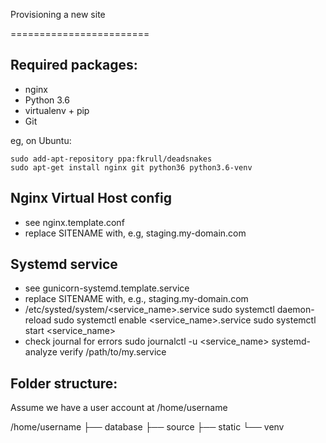 Provisioning a new site

========================

## Required packages:

* nginx
* Python 3.6
* virtualenv + pip
* Git

eg, on Ubuntu:

    sudo add-apt-repository ppa:fkrull/deadsnakes
    sudo apt-get install nginx git python36 python3.6-venv

## Nginx Virtual Host config

* see  nginx.template.conf
* replace SITENAME with, e.g, staging.my-domain.com

## Systemd service

* see gunicorn-systemd.template.service
* replace SITENAME with, e.g., staging.my-domain.com
* /etc/systed/system/<service_name>.service
    sudo systemctl daemon-reload
    sudo systemctl enable <service_name>.service
    sudo systemctl start <service_name>
* check journal for errors
    sudo journalctl -u <service_name>
    systemd-analyze verify /path/to/my.service

## Folder  structure:
Assume we have a user account at /home/username

/home/username
├── database
├── source
├── static
└── venv
